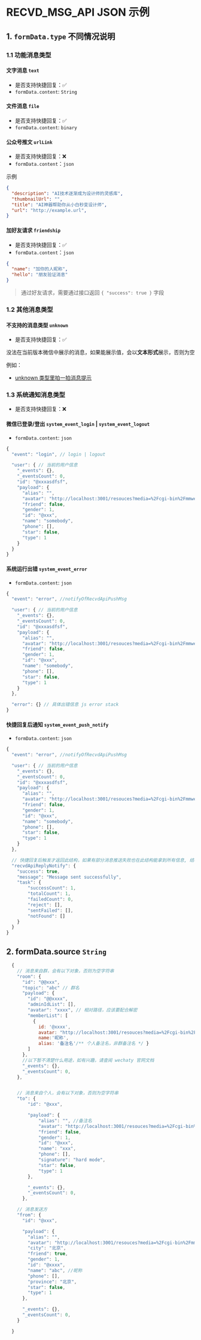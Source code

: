 # RECVD_MSG_API JSON 示例

## 1. `formData.type` 不同情况说明

### 1.1 功能消息类型

#### 文字消息 `text`

- 是否支持快捷回复：✅
- `formData.content`: `String`

#### 文件消息 `file`

- 是否支持快捷回复：✅
- `formData.content`: `binary`

#### 公众号推文 `urlLink`

- 是否支持快捷回复：❌
- `formData.content`：`json`

示例
```json
{
  "description": "AI技术逐渐成为设计师的灵感库",
  "thumbnailUrl": "",
  "title": "AI神器帮助你从小白秒变设计师",
  "url": "http://example.url",
}
```

#### 加好友请求 `friendship`

- 是否支持快捷回复：✅
- `formData.content`：`json`

```json
{
  "name": "加你的人昵称",
  "hello": "朋友验证消息"
}
```

> 通过好友请求，需要通过接口返回 `{ "success": true }` 字段

### 1.2 其他消息类型

#### 不支持的消息类型 `unknown`

- 是否支持快捷回复：✅

没法在当前版本微信中展示的消息，如果能展示值，会以**文本形式**展示，否则为空

例如：
- [unknown 类型里拍一拍消息提示](https://github.com/danni-cool/wechatbot-webhook/pull/121)


### 1.3 系统通知消息类型

- 是否支持快捷回复：❌

#### 微信已登录/登出 `system_event_login` | `system_event_logout`

- `formData.content`: `json`

```js
{
  "event": "login", // login | logout

  "user": { // 当前的用户信息
    "_events": {},
    "_eventsCount": 0,
    "id": "@xxxasdfsf",
    "payload": {
      "alias": "",
      "avatar": "http://localhost:3001/resouces?media=%2Fcgi-bin%2Fmmwebwx-bixxx", //拼接参数 token=[YOUR_PERSONAL_TOKEN] 访问
      "friend": false,
      "gender": 1,
      "id": "@xxx",
      "name": "somebody",
      "phone": [],
      "star": false,
      "type": 1
    }
  }
}
```

#### 系统运行出错 `system_event_error`
- `formData.content`: `json`
```js
{
  "event": "error", //notifyOfRecvdApiPushMsg

  "user": { // 当前的用户信息
    "_events": {},
    "_eventsCount": 0,
    "id": "@xxxasdfsf",
    "payload": {
      "alias": "",
      "avatar": "http://localhost:3001/resouces?media=%2Fcgi-bin%2Fmmwebwx-bixxx", //拼接参数 token=[YOUR_PERSONAL_TOKEN] 访问
      "friend": false,
      "gender": 1,
      "id": "@xxx",
      "name": "somebody",
      "phone": [],
      "star": false,
      "type": 1
    }
  },

  "error": {} // 具体出错信息 js error stack
}
```

#### 快捷回复后通知 `system_event_push_notify`
- `formData.content`: `json`
```js
{
  "event": "error", //notifyOfRecvdApiPushMsg

  "user": { // 当前的用户信息
    "_events": {},
    "_eventsCount": 0,
    "id": "@xxxasdfsf",
    "payload": {
      "alias": "",
      "avatar": "http://localhost:3001/resouces?media=%2Fcgi-bin%2Fmmwebwx-bixxx", //拼接参数 token=[YOUR_PERSONAL_TOKEN] 访问
      "friend": false,
      "gender": 1,
      "id": "@xxx",
      "name": "somebody",
      "phone": [],
      "star": false,
      "type": 1
    }
  },

  // 快捷回复后触发才返回此结构，如果有部分消息推送失败也在此结构能拿到所有信息, 结构同推消息的api结构
  "recvdApiReplyNotify": {
    "success": true,
    "message": "Message sent successfully",
    "task": {
        "successCount": 1,
        "totalCount": 1,
        "failedCount": 0,
        "reject": [],
        "sentFailed": [],
        "notFound": []
    }
  }
}
```


## 2. formData.source `String`

```js
  {
    // 消息来自群，会有以下对象，否则为空字符串
    "room": {
      "id": "@@xxx",
      "topic": "abc" // 群名
      "payload": {
        "id": "@@xxxx",
        "adminIdList": [],
        "avatar": "xxxx", // 相对路径，应该要配合解密
        "memberList": [
          {
            id: '@xxxx', 
            avatar: "http://localhost:3001/resouces?media=%2Fcgi-bin%2Fmmwebwx-bixxx", //拼接参数 token=[YOUR_PERSONAL_TOKEN] 访问
            name:'昵称', 
            alias: '备注名'/** 个人备注名，非群备注名 */ }
        ]
      },
      //以下暂不清楚什么用途，如有兴趣，请查阅 wechaty 官网文档
      "_events": {},
      "_eventsCount": 0,
    },


    // 消息来自个人，会有以下对象，否则为空字符串
    "to": {
        "id": "@xxx",

        "payload": {
            "alias": "", //备注名
            "avatar": "http://localhost:3001/resouces?media=%2Fcgi-bin%2Fmmwebwx-bixxx", //拼接参数 token=[YOUR_PERSONAL_TOKEN] 访问
            "friend": false,
            "gender": 1,
            "id": "@xxx",
            "name": "xxx",
            "phone": [],
            "signature": "hard mode",
            "star": false,
            "type": 1
        },

        "_events": {},
        "_eventsCount": 0,
      },

    // 消息发送方
    "from": {
      "id": "@xxx",

      "payload": {
        "alias": "",
        "avatar": "http://localhost:3001/resouces?media=%2Fcgi-bin%2Fmmwebwx-bixxx", //拼接参数 token=[YOUR_PERSONAL_TOKEN] 访问
        "city": "北京",
        "friend": true,
        "gender": 1,
        "id": "@xxxx",
        "name": "abc", //昵称
        "phone": [],
        "province": "北京",
        "star": false,
        "type": 1
      },

      "_events": {},
      "_eventsCount": 0,
    }

  }
```
